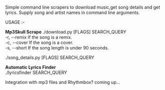 Simple command line scrapers to download music,get song details and get lyrics.
Supply song and artist names in command line arguments.

USAGE :- 

<b>Mp3Skull Scrape</b>
./download.py [FLAGS] SEARCH_QUERY<br>
-r, --remix		If the song is a remix.<br>
-c, --cover		If the song is a cover.<br>
-s, --short		If the song length is under 90 seconds.<br>

./song_details.py [FLAGS] SEARCH_QUERY<br>

<b>Automatic Lyrics Finder</b><br>
./lyricsfinder SEARCH_QUERY<br>

Integration with mp3 files and Rhythmbox? coming up...
